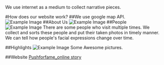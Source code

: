 We use internet as a medium to collect narrative pieces. 

#How does our website work?
##We use google map API.
![Example Image](http://feng-yuting.com/wp-content/uploads/2014/03/Screen-Shot-2014-03-28-at-11.34.07-AM.png "Example Image")
##About Us
![Example Image](http://feng-yuting.com/wp-content/uploads/2014/03/Screen-Shot-2014-03-28-at-11.19.09-AM.png "Example Image")
##People
![Example Image](http://feng-yuting.com/wp-content/uploads/2014/03/Screen-Shot-2014-03-28-at-11.19.42-AM.png "Example Image")
There are some people who visit multiple times. We collect and sorts these people and put their taken photos in timely manner. We can tell how people's facial expressions change over time. 

##Highlights
![Example Image](http://feng-yuting.com/wp-content/uploads/2014/03/Screen-Shot-2014-03-28-at-11.19.22-AM.png "Example Image")
Some Awesome pictures.

##Website 
[Pushforfame_online story](http://pushforfame.herokuapp.com/ "Example Link")



